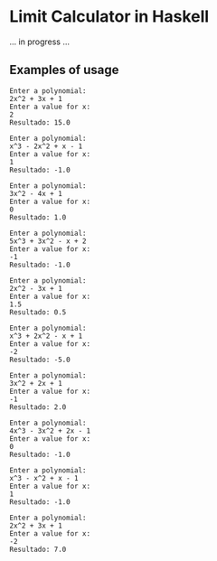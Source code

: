 # Limit Calculator in Haskell

... in progress ...

## Examples of usage
```
Enter a polynomial:
2x^2 + 3x + 1
Enter a value for x:
2
Resultado: 15.0
```

```
Enter a polynomial:
x^3 - 2x^2 + x - 1
Enter a value for x:
1
Resultado: -1.0
```

```
Enter a polynomial:
3x^2 - 4x + 1
Enter a value for x:
0
Resultado: 1.0
```

```
Enter a polynomial:
5x^3 + 3x^2 - x + 2
Enter a value for x:
-1
Resultado: -1.0
```

```
Enter a polynomial:
2x^2 - 3x + 1
Enter a value for x:
1.5
Resultado: 0.5
```

```
Enter a polynomial:
x^3 + 2x^2 - x + 1
Enter a value for x:
-2
Resultado: -5.0
```

```
Enter a polynomial:
3x^2 + 2x + 1
Enter a value for x:
-1
Resultado: 2.0
```

```
Enter a polynomial:
4x^3 - 3x^2 + 2x - 1
Enter a value for x:
0
Resultado: -1.0
```

```
Enter a polynomial:
x^3 - x^2 + x - 1
Enter a value for x:
1
Resultado: -1.0
```

```
Enter a polynomial:
2x^2 + 3x + 1
Enter a value for x:
-2
Resultado: 7.0
```